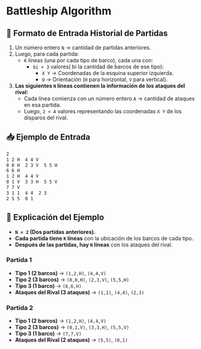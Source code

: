 # Battleship Algorithm

## 📌 Formato de Entrada Historial de Partidas
1. Un número entero `N` → cantidad de partidas anteriores.
2. Luego, para cada partida:
   - `K` líneas (una por cada tipo de barco), cada una con:
     - `bi × 3` valores( bi la cantidad de barcos de ese tipo):
       - `X Y` → Coordenadas de la esquina superior izquierda.
       - `O` → Orientación (`H` para horizontal, `V` para vertical).
3. **Las siguientes `N` líneas contienen la información de los ataques del rival:**  
   - Cada línea comienza con un número entero `A` → cantidad de ataques en esa partida.  
   - Luego, `2 × A` valores representando las coordenadas `X Y` de los disparos del rival.  

## 📥 Ejemplo de Entrada
```txt
2
1 2 H  4 4 V
0 0 H  2 3 V  5 5 H
6 6 H
1 2 H  4 4 V
0 1 V  3 3 H  5 5 V
7 7 V
3 1 1  4 4  2 3
2 5 5  0 1
````
## 📄 Explicación del Ejemplo

- **`N = 2` (Dos partidas anteriores).**  
- **Cada partida tiene `K` líneas** con la ubicación de los barcos de cada tipo.  
- **Después de las partidas, hay `N` líneas** con los ataques del rival.  

### **Partida 1**  
- **Tipo 1 (2 barcos)** → `(1,2,H)`, `(4,4,V)`  
- **Tipo 2 (3 barcos)** → `(0,0,H)`, `(2,3,V)`, `(5,5,H)`  
- **Tipo 3 (1 barco)** → `(6,6,H)`  
- **Ataques del Rival (3 ataques)** → `(1,1)`, `(4,4)`, `(2,3)`  

### **Partida 2**  
- **Tipo 1 (2 barcos)** → `(1,2,H)`, `(4,4,V)`  
- **Tipo 2 (3 barcos)** → `(0,1,V)`, `(3,3,H)`, `(5,5,V)`  
- **Tipo 3 (1 barco)** → `(7,7,V)`  
- **Ataques del Rival (2 ataques)** → `(5,5)`, `(0,1)` 
